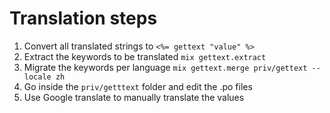 # Translation steps

1. Convert all translated strings to `<%= gettext "value" %>`
2. Extract the keywords to be translated `mix gettext.extract`
3. Migrate the keywords per language `mix gettext.merge priv/gettext --locale zh`
4. Go inside the `priv/getttext` folder and edit the .po files
5. Use Google translate to manually translate the values
